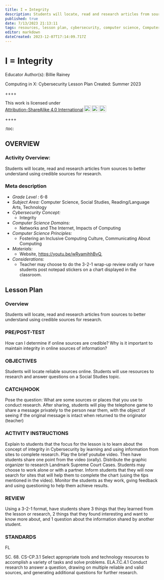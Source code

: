```yaml
---
title: I = Integrity
description: Students will locate, read and research articles from sources to better understand using  credible sources for research.
published: true
date: 7/13/2023 21:13:11
tags: resources, lesson plan, cybersecurity, computer science, Computer Science, Social Studies, Reading/Language Arts, Technology 
editor: markdown
dateCreated: 2023-12-07T17:14:09.717Z
---
```

# I = Integrity


Educator Author(s): Billie Rainey


Computing in X: Cybersecurity Lesson Plan 
Created: Summer 2023


++++
<p xmlns:cc="http://creativecommons.org/ns#" >This work is licensed under <a href="http://creativecommons.org/licenses/by-sa/4.0/?ref=chooser-v1" target="_blank" rel="license noopener noreferrer" style="display:inline-block;">Attribution-ShareAlike 4.0 International<img style="height:22px!important;margin-left:3px;vertical-align:text-bottom;" src="https://mirrors.creativecommons.org/presskit/icons/cc.svg?ref=chooser-v1"><img style="height:22px!important;margin-left:3px;vertical-align:text-bottom;" src="https://mirrors.creativecommons.org/presskit/icons/by.svg?ref=chooser-v1"><img style="height:22px!important;margin-left:3px;vertical-align:text-bottom;" src="https://mirrors.creativecommons.org/presskit/icons/sa.svg?ref=chooser-v1"></a></p>
++++


:toc:



## OVERVIEW


### Activity Overview:  
Students will locate, read and research articles from sources to better understand using  credible sources for research.


### Meta description
+ *Grade Level :* 6-8 
+ *Subject Area:* Computer Science, Social Studies, Reading/Language Arts, Technology 
+ *Cybersecurity Concept:* 
   + Integrity
+ *Computer Science Domains:*
   + Networks and The Internet, Impacts of Computing
+ *Computer Science Principles:*
   + Fostering an Inclusive Computing Culture, Communicating About Computing
+ *Materials:* 
   + Website, https://youtu.be/wRyamihhBvQ,
+ *Considerations:*
   + Teacher may choose to do the 3-2-1 wrap-up review orally or have students post notepad stickers on a chart displayed in the classroom.


## Lesson Plan
### Overview
Students will locate, read and research articles from sources to better understand using  credible sources for research.


### PRE/POST-TEST
How can I determine if online sources are credible?
Why is it important to maintain integrity in online sources of information?


### OBJECTIVES
Students will locate reliable sources online.
Students will use resources to research and answer questions on a Social Studies topic.


### CATCH/HOOK
Pose the question: What are some sources or places that you use to conduct research. After sharing, students will play the telephone game to share a message privately to the person near them, with the object of seeing if the original message is intact when returned to the originator (teacher)


### ACTIVITY INSTRUCTIONS
Explain to students that the focus for the lesson is to learn about the concept of integrity in Cybersecurity by learning and using information from sites to complete research. Play the brief youtube video. Then have students share one point from the video (orally). Distribute the graphic organizer to research Landmark Supreme Court Cases. Students may choose to work alone or with a partner. Inform students that they will now search for sites that will help them to complete the chart (using the tips mentioned in the video). Monitor the students as they work, gving feedback and using questioning to help them achieve results.






### REVIEW
Using a 3-2-1 format, have students share 3 things that they learned from the lesson or research, 2 things that they found interesting and want to know more about, and 1 question about the information shared by another student.


### STANDARDS        


FL


SC. 68. CS-CP.3.1 Select appropriate tools and technology resources to accomplish a variety of tasks and solve problems.
ELA.7.C.4.1 Conduct research to answer a question, drawing on multiple reliable and valid sources, and generating additional questions for further research.